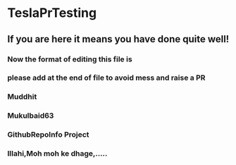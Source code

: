 # TeslaPrTesting

## If you are here it means you have done quite well!

### Now the format of editing this file is

### please add at the end of file to avoid mess and raise a PR

### Muddhit

### Mukulbaid63
### GithubRepoInfo Project

### Illahi,Moh moh ke dhage,.....


